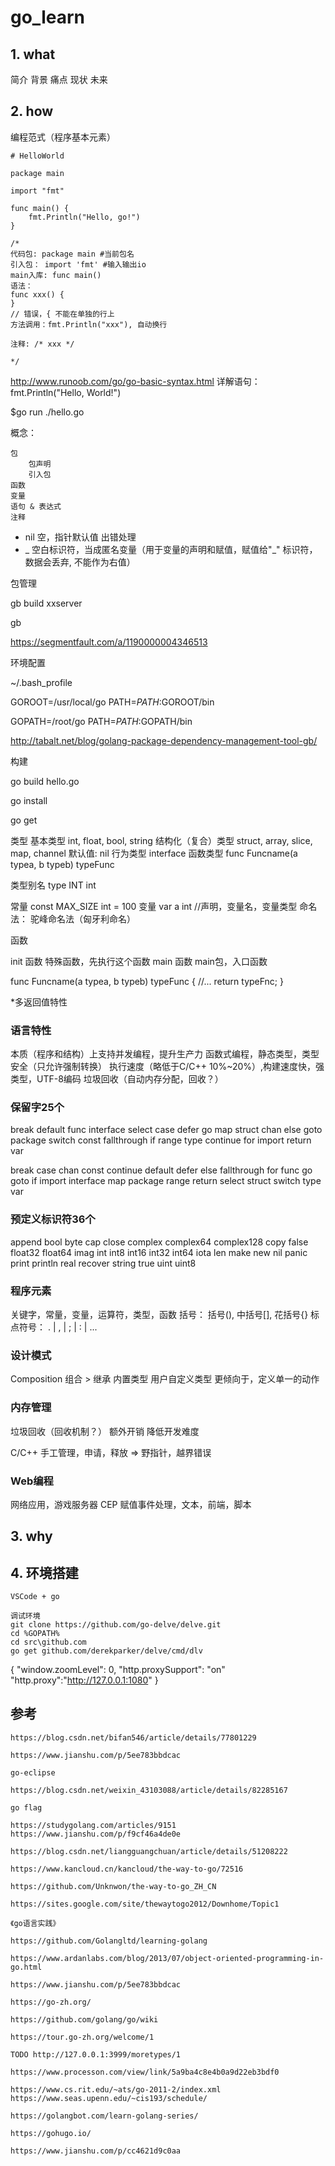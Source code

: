 # go_learn

## 1. what

简介
背景
痛点
现状
未来

## 2. how

编程范式（程序基本元素）


```
# HelloWorld

package main

import "fmt"

func main() {
    fmt.Println("Hello, go!")
}

/*
代码包: package main #当前包名
引入包： import 'fmt' #输入输出io
main入库: func main()
语法：
func xxx() {
}
// 错误，{ 不能在单独的行上
方法调用：fmt.Println("xxx"), 自动换行

注释: /* xxx */

*/

```

http://www.runoob.com/go/go-basic-syntax.html
详解语句：
    fmt.Println("Hello, World!")

$go run ./hello.go

概念：

    包
        包声明
        引入包
    函数
    变量
    语句 & 表达式
    注释

* nil
    空，指针默认值
    出错处理
* _
    空白标识符，当成匿名变量（用于变量的声明和赋值，赋值给"_" 标识符，数据会丢弃, 不能作为右值）

包管理

gb build xxserver

gb

https://segmentfault.com/a/1190000004346513

环境配置

~/.bash_profile

GOROOT=/usr/local/go
PATH=$PATH:$GOROOT/bin

GOPATH=/root/go
PATH=$PATH:$GOPATH/bin

http://tabalt.net/blog/golang-package-dependency-management-tool-gb/


构建

go build hello.go

go install

go get

类型
基本类型
    int, float, bool, string
结构化（复合）类型
    struct, array, slice, map, channel
    默认值: nil
行为类型
    interface
函数类型
    func Funcname(a typea, b typeb) typeFunc

类型别名
    type INT int

常量
    const MAX_SIZE int = 100
变量
    var a int //声明，变量名，变量类型
    命名法：
        驼峰命名法（匈牙利命名）

函数

init 函数
    特殊函数，先执行这个函数
main 函数
    main包，入口函数

func Funcname(a typea, b typeb) typeFunc {
    //...
    return typeFnc;
}

*多返回值特性

### 语言特性

本质（程序和结构）上支持并发编程，提升生产力
函数式编程，静态类型，类型安全（只允许强制转换）
执行速度（略低于C/C++ 10%~20%）,构建速度快，强类型，UTF-8编码
垃圾回收（自动内存分配，回收？）

### 保留字25个

break default func interface select
case defer go map struct
chan else goto package switch
const fallthrough if range type
continue for import return var

break 
case 
chan 
const 
continue 
default 
defer 
else 
fallthrough 
for 
func 
go 
goto 
if 
import 
interface 
map 
package 
range 
return 
select
struct
switch
type
var

### 预定义标识符36个

append bool byte cap close complex complex64 complex128
copy false float32 float64 imag int int8 int16
int32 int64 iota len make new nil panic
print println real recover string true uint uint8

### 程序元素

关键字，常量，变量，运算符，类型，函数
括号： 括号(), 中括号[], 花括号{}
标点符号： . | , | ; | : | ...

### 设计模式

Composition
组合 > 继承
内置类型
用户自定义类型
更倾向于，定义单一的动作

### 内存管理

垃圾回收（回收机制？）
额外开销
降低开发难度

C/C++ 手工管理，申请，释放 => 野指针，越界错误

### Web编程

网络应用，游戏服务器
CEP 赋值事件处理，文本，前端，脚本

## 3. why

## 4. 环境搭建

    VSCode + go

    调试环境
    git clone https://github.com/go-delve/delve.git
    cd %GOPATH%
    cd src\github.com
    go get github.com/derekparker/delve/cmd/dlv

{
    "window.zoomLevel": 0,
    "http.proxySupport": "on"
    "http.proxy":"http://127.0.0.1:1080"
}

## 参考

    https://blog.csdn.net/bifan546/article/details/77801229

    https://www.jianshu.com/p/5ee783bbdcac

    go-eclipse

    https://blog.csdn.net/weixin_43103088/article/details/82285167

    go flag

    https://studygolang.com/articles/9151
    https://www.jianshu.com/p/f9cf46a4de0e

    https://blog.csdn.net/liangguangchuan/article/details/51208222

    https://www.kancloud.cn/kancloud/the-way-to-go/72516

    https://github.com/Unknwon/the-way-to-go_ZH_CN

    https://sites.google.com/site/thewaytogo2012/Downhome/Topic1

    《go语言实践》

    https://github.com/Golangltd/learning-golang

    https://www.ardanlabs.com/blog/2013/07/object-oriented-programming-in-go.html

    https://www.jianshu.com/p/5ee783bbdcac

    https://go-zh.org/

    https://github.com/golang/go/wiki

    https://tour.go-zh.org/welcome/1

    TODO http://127.0.0.1:3999/moretypes/1

    https://www.processon.com/view/link/5a9ba4c8e4b0a9d22eb3bdf0

    https://www.cs.rit.edu/~ats/go-2011-2/index.xml
    https://www.seas.upenn.edu/~cis193/schedule/

    https://golangbot.com/learn-golang-series/

    https://gohugo.io/

    https://www.jianshu.com/p/cc4621d9c0aa
